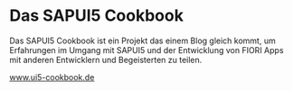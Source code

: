 # Das SAPUI5 Cookbook

Das SAPUI5 Cookbook ist ein Projekt das einem Blog gleich kommt, um Erfahrungen im Umgang mit SAPUI5 und der Entwicklung von FIORI Apps mit anderen Entwicklern und Begeisterten zu teilen. 

www.ui5-cookbook.de

